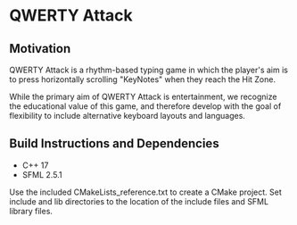 # QWERTY Attack

## Motivation

QWERTY Attack is a rhythm-based typing game in which the player's aim is to press horizontally scrolling "KeyNotes" when they reach the Hit Zone.

While the primary aim of QWERTY Attack is entertainment, we recognize the educational value of this game, and therefore develop with the goal of flexibility to include alternative keyboard layouts and languages.

## Build Instructions and Dependencies

* C++ 17
* SFML 2.5.1

Use the included CMakeLists_reference.txt to create a CMake project.  Set include and lib directories to the location of the include files and SFML library files.
